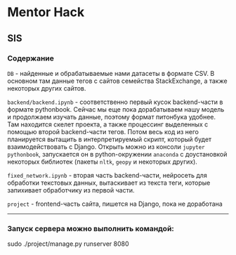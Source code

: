 # Mentor Hack

## SIS

### Содержание

`DB` - найденные и обрабатываемые нами датасеты в формате CSV. В основном там данные тегов с сайтов семейства StackExchange, а также некоторых других сайтов.

`backend/backend.ipynb` - соответственно первый кусок backend-части в формате pythonbook. Сейчас мы еще пока дорабатываем нашу модель и продолжаем изучать данные, поэтому формат питонбука удобнее. Там находится скелет проекта, а также процессинг выделенных с помощью второй backend-части тегов. Потом весь код из него планируется вытащить в интерпретируемый скрипт, который будет взаимодействовать с Django. Открыть можно из консоли `jupyter pythonbook`, запускается он в python-окружении `anaconda` с доустановкой некоторых библиотек (пакеты `nltk`, `geopy` и некоторых других).

`fixed_network.ipynb` - вторая часть backend-части, нейросеть для обработки текстовых данных, вытаскивает из текста теги, которые запихивает обработчику из первой части.

`project` - frontend-часть сайта, пишется на Django, пока не доработана

---

### Запуск сервера можно выполнить командой:

sudo ./project/manage.py runserver 8080



